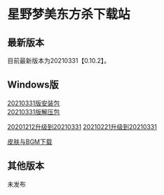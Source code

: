 # 星野梦美东方杀下载站

## 最新版本

目前最新版本为20210331【0.10.2】。

## Windows版

[20210331版安装包](https://touhousatsu-1251389155.cos.ap-shanghai.myqcloud.com/20210331/TouhouSatsu.exe)  
[20210331版解压包](https://touhousatsu-1251389155.cos.ap-shanghai.myqcloud.com/20210331/TouhouSatsu%5Bv0.10.2%5D0331-full.7z)

[20201212升级到20210331](https://touhousatsu-1251389155.cos.ap-shanghai.myqcloud.com/20210331/TouhouSatsu%5Bv0.10%5D20210221to20210331.7z)
[20210221升级到20210331](https://touhousatsu-1251389155.cos.ap-shanghai.myqcloud.com/20210331/TouhouSatsu%5Bv0.10%5D20201212to20210331.7z)

[皮肤与BGM下载](heroskinAndBgm.md)

## 其他版本

未发布
